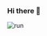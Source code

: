 ### Hi there 👋


![run](https://user-images.githubusercontent.com/61795935/230752886-de0be93d-b711-42ea-8640-9821e38d69c6.svg)
